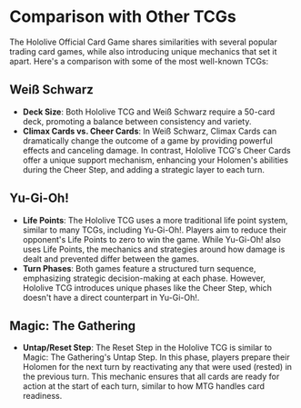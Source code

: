# Comparison with Other TCGs

The Hololive Official Card Game shares similarities with several popular trading card games, while also introducing unique mechanics that set it apart. Here's a comparison with some of the most well-known TCGs:

## Weiß Schwarz
- **Deck Size**: Both Hololive TCG and Weiß Schwarz require a 50-card deck, promoting a balance between consistency and variety.
- **Climax Cards vs. Cheer Cards**: In Weiß Schwarz, Climax Cards can dramatically change the outcome of a game by providing powerful effects and canceling damage. In contrast, Hololive TCG's Cheer Cards offer a unique support mechanism, enhancing your Holomen's abilities during the Cheer Step, and adding a strategic layer to each turn.

## Yu-Gi-Oh!
- **Life Points**: The Hololive TCG uses a more traditional life point system, similar to many TCGs, including Yu-Gi-Oh!. Players aim to reduce their opponent's Life Points to zero to win the game. While Yu-Gi-Oh! also uses Life Points, the mechanics and strategies around how damage is dealt and prevented differ between the games.
- **Turn Phases**: Both games feature a structured turn sequence, emphasizing strategic decision-making at each phase. However, Hololive TCG introduces unique phases like the Cheer Step, which doesn't have a direct counterpart in Yu-Gi-Oh!.

## Magic: The Gathering
- **Untap/Reset Step**: The Reset Step in the Hololive TCG is similar to Magic: The Gathering's Untap Step. In this phase, players prepare their Holomen for the next turn by reactivating any that were used (rested) in the previous turn. This mechanic ensures that all cards are ready for action at the start of each turn, similar to how MTG handles card readiness.
